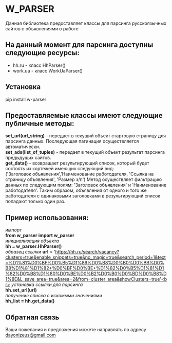 W_PARSER
========
Данная библиотека предоставляет классы для парсинга русскоязычных сайтов с объявлениями о работе

## На данный момент для парсинга доступны следующие ресурсы:

- hh.ru - класс HhParser()
- work.ua - класс WorkUaParser()

## Установка

pip install w-parser

## Предоставляемые классы имеют следующие публичные методы:
**set_url(url_string)** - передает в текущий объект стартовую страницу для парсинга данных. Последующая пагинация осуществляется автоматически.<br>
**set_ads(list_of_tuples)** - передает в текущий объект результат парсинга предыдущих сайтов.<br>
**get_data()** - возвращает результирующий список, который будет состоять из кортежей имеющих следующий вид:<br>
('Заголовок объявления','Наименование работодателя, 'Ссылка на страницу объявления', 'Размер з/п')
Метод осуществляет фильтрацию данных по следующим полям: 'Заголовок объявления' и 'Наименование работодателя'. Таким образом, объявления от одного и того же работодателя с одинаковыми заголовками в результирующий список попадают только один раз.

## Пример использования:

*импорт*<br>
**from w_parser import w_parser**<br>
*инициализация объекта*<br>
**hh = w_parser.HhParser()**<br>
*образец ссылки*
**url** = 'https://hh.ru/search/vacancy?clusters=true&enable_snippets=true&no_magic=true&search_period=1&text=%D1%81%D0%BF%D0%B5%D1%86%D0%B8%D0%B0%D0%BB%D0%B8%D1%81%D1%82+%D0%BF%D0%BE+%D1%82%D0%B5%D1%81%D1%82%D0%B8%D1%80%D0%BE%D0%B2%D0%B0%D0%BD%D0%B8%D1%8E&L_save_area=true&area=2&from=cluster_area&showClusters=true'<br>
*установка ссылки для парсинга*<br>
**hh.set_url(url)**<br>
*получение списка с искомыми значениями*<br>
**hh_list = hh.get_data()**<br>

## Обратная связь
Ваши пожелания и предложения можете направлять по адресу dayonizeus@gmail.com
